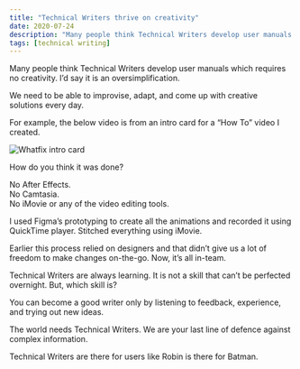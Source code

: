 ```yaml
---
title: "Technical Writers thrive on creativity"
date: 2020-07-24
description: "Many people think Technical Writers develop user manuals which requires no creativity. I’d say it is an oversimplification."
tags: [technical writing]
---
```


Many people think Technical Writers develop user manuals which requires no creativity. I’d say it is an oversimplification.

We need to be able to improvise, adapt, and come up with creative solutions every day.

For example, the below video is from an intro card for a “How To” video I created.

![Whatfix intro card](/whatfix-figma-animate.gif)

How do you think it was done?

No After Effects.  
No Camtasia.  
No iMovie or any of the video editing tools.  

I used Figma’s prototyping to create all the animations and recorded it using QuickTime player. Stitched everything using iMovie.

Earlier this process relied on designers and that didn’t give us a lot of freedom to make changes on-the-go. Now, it’s all in-team.

Technical Writers are always learning. It is not a skill that can’t be perfected overnight. But, which skill is?

You can become a good writer only by listening to feedback, experience, and trying out new ideas.

The world needs Technical Writers. We are your last line of defence against complex information.

Technical Writers are there for users like Robin is there for Batman.